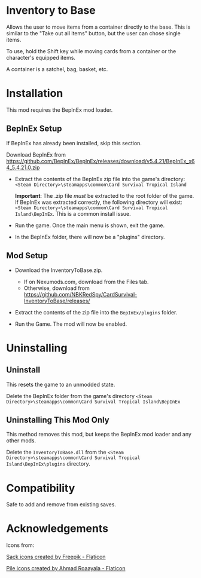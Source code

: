 # Inventory to Base

Allows the user to move items from a container directly to the base.
This is similar to the "Take out all items" button, but the user can chose single items.

To use, hold the Shift key while moving cards from a container or the character's equipped items.  

A container is a satchel, bag, basket, etc.

# Installation 
This mod requires the BepInEx mod loader.

## BepInEx Setup
If BepInEx has already been installed, skip this section.

Download BepInEx from https://github.com/BepInEx/BepInEx/releases/download/v5.4.21/BepInEx_x64_5.4.21.0.zip

* Extract the contents of the BepInEx zip file into the game's directory:
```<Steam Directory>\steamapps\common\Card Survival Tropical Island```

    __Important__:  The .zip file *must* be extracted to the root folder of the game.  If BepInEx was extracted correctly, the following directory will exist: ```<Steam Directory>\steamapps\common\Card Survival Tropical Island\BepInEx```.  This is a common install issue.

* Run the game.  Once the main menu is shown, exit the game.
    
* In the BepInEx folder, there will now be a "plugins" directory.

## Mod Setup
* Download the InventoryToBase.zip.  
    * If on Nexumods.com, download from the Files tab.
    * Otherwise, download from https://github.com/NBKRedSpy/CardSurvival-InventoryToBase/releases/

* Extract the contents of the zip file into the ```BepInEx/plugins``` folder.

* Run the Game.  The mod will now be enabled.

# Uninstalling

## Uninstall
This resets the game to an unmodded state.

Delete the BepInEx folder from the game's directory
```<Steam Directory>\steamapps\common\Card Survival Tropical Island\BepInEx```

## Uninstalling This Mod Only

This method removes this mod, but keeps the BepInEx mod loader and any other mods.

Delete the ```InventoryToBase.dll``` from the ```<Steam Directory>\steamapps\common\Card Survival Tropical Island\BepInEx\plugins``` directory.
# Compatibility
Safe to add and remove from existing saves.

# Acknowledgements
Icons from:

[Sack icons created by Freepik - Flaticon](https://www.flaticon.com/free-icons/sack)

[Pile icons created by Ahmad Roaayala - Flaticon</a>](https://www.flaticon.com/free-icons/pile)